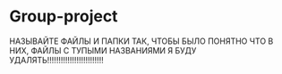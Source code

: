 # Group-project
НАЗЫВАЙТЕ ФАЙЛЫ И ПАПКИ ТАК, ЧТОБЫ БЫЛО ПОНЯТНО ЧТО В НИХ, ФАЙЛЫ С ТУПЫМИ НАЗВАНИЯМИ Я БУДУ УДАЛЯТЬ!!!!!!!!!!!!!!!!!!!!!!!!!
